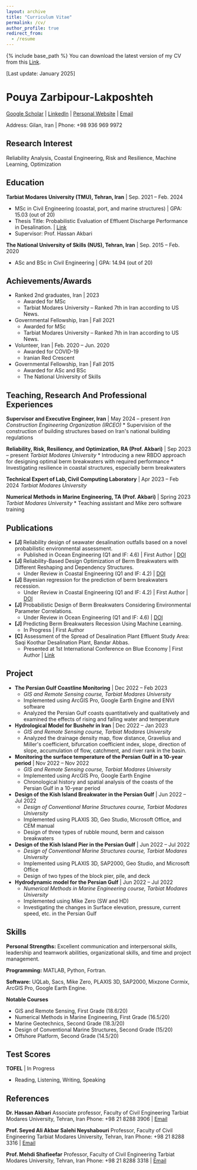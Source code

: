 ```yaml
---
layout: archive
title: "Curriculum Vitae"
permalink: /cv/
author_profile: true
redirect_from:
  - /resume
---
```


{% include base_path %}
You can download the latest version of my CV from this [Link](https://github.com/Pouyazarbipour/pouyazarbipour.github.io/blob/master/cv/CV%20-%20Pouya%20Zarbipour.pdf).

[Last update: January 2025]

# Pouya Zarbipour-Lakposhteh
[Google Scholar](https://scholar.google.com/citations?user=V5aIzssAAAAJ&hl=en&authuser=1) | [LinkedIn](https://www.linkedin.com/in/pouya-zarbipour/) | [Personal Website](https://pouyazarbipour.github.io/) | [Email](mailto:pouyazarbipour@gmail.com)

Address: Gilan, Iran | Phone: +98 936 969 9972

## Research Interest
Reliability Analysis, Coastal Engineering, Risk and Resilience, Machine Learning, Optimization

## Education

**Tarbiat Modares University (TMU), Tehran, Iran**  | Sep. 2021 – Feb. 2024
*   MSc in Civil Engineering (coastal, port, and marine structures) | GPA: 15.03 (out of 20)
*   Thesis Title: Probabilistic Evaluation of Effluent Discharge Performance in Desalination. | [Link](https://parseh.modares.ac.ir/thesis/10008524)
*   Supervisor: Prof. Hassan Akbari

**The National University of Skills (NUS), Tehran, Iran** | Sep. 2015 – Feb. 2020
*   ASc and BSc in Civil Engineering | GPA: 14.94 (out of 20)

## Achievements/Awards

*   Ranked 2nd graduates, Iran | 2023
    * Awarded for MSc
    * Tarbiat Modares University – Ranked 7th in Iran according to US News.
*   Governmental Fellowship, Iran | Fall 2021
    * Awarded for MSc
    * Tarbiat Modares University – Ranked 7th in Iran according to US News.
*  Volunteer, Iran | Feb. 2020 – Jun. 2020
    *  Awarded for COVID-19
    *  Iranian Red Crescent
*  Governmental Fellowship, Iran | Fall 2015
    * Awarded for ASc and BSc
    * The National University of Skills

## Teaching, Research And Professional Experiences

**Supervisor and Executive Engineer, Iran** | May 2024 – present
*Iran Construction Engineering Organization (IRCEO)*
    * Supervision of the construction of building structures based on Iran's national building regulations

**Reliability, Risk, Resiliency, and Optimization, RA (Prof. Akbari)** | Sep 2023 – present
*Tarbiat Modares University*
    * Introducing a new RBDO approach for designing optimal berm breakwaters with required performance
    * Investigating resilience in coastal structures, especially berm breakwaters

**Technical Expert of Lab, Civil Computing Laboratory** | Apr 2023 – Feb 2024
*Tarbiat Modares University*

**Numerical Methods in Marine Engineering, TA (Prof. Akbari)** | Spring 2023
*Tarbiat Modares University*
    * Teaching assistant and Mike zero software training

## Publications

*   **[J]** Reliability design of seawater desalination outfalls based on a novel probabilistic environmental assessment.
    *   Published in Ocean Engineering (Q1 and IF: 4.6) | First Author | [DOI](https://doi.org/10.1016/j.oceaneng.2024.119465)
*   **[J]** Reliability-Based Design Optimization of Berm Breakwaters with Different Reshaping and Dependency Structures.
    *   Under Review in Coastal Engineering (Q1 and IF: 4.2) | [DOI](https://doi.org/)
*   **[J]** Bayesian regression for the prediction of berm breakwaters recession.
    *   Under Review in Coastal Engineering (Q1 and IF: 4.2) | First Author | [DOI](https://doi.org/)
*   **[J]** Probabilistic Design of Berm Breakwaters Considering Environmental Parameter Correlations.
    *   Under Review in Ocean Engineering (Q1 and IF: 4.6) | [DOI](https://doi.org/)
*   **[J]** Predicting Berm Breakwaters Recession Using Machine Learning.
    *   In Progress | First Author
*   **[C]** Assessment of the Spread of Desalination Plant Effluent Study Area: Saqi Koothar Desalination Plant, Bandar Abbas.
    * Presented at 1st International Conference on Blue Economy | First Author | [Link](https://en.civilica.com/doc/1994723/)


## Project
* **The Persian Gulf Coastline Monitoring** | Dec 2022 – Feb 2023
    * *GIS and Remote Sensing course, Tarbiat Modares University*
    *  Implemented using ArcGIS Pro, Google Earth Engine and ENVI software
    * Analyzed the Persian Gulf coasts quantitatively and qualitatively and examined the effects of rising and falling water and temperature
*   **Hydrological Model for Bushehr in Iran**  | Dec 2022 – Jan 2023
    *  *GIS and Remote Sensing course, Tarbiat Modares University*
    *  Analyzed the drainage density map, flow distance, Gravelius and Miller's coefficient, bifurcation coefficient index, slope, direction of slope, accumulation of flow, catchment, and river rank in the basin.
*   **Monitoring the surface temperature of the Persian Gulf in a 10-year period** | Nov 2022 – Nov 2022
    *   *GIS and Remote Sensing course, Tarbiat Modares University*
    *  Implemented using ArcGIS Pro, Google Earth Engine
    *  Chronological history and spatial analysis of the coasts of the Persian Gulf in a 10-year period
*   **Design of the Kish Island Breakwater in the Persian Gulf** | Jun 2022 – Jul 2022
    * *Design of Conventional Marine Structures course, Tarbiat Modares University*
    * Implemented using PLAXIS 3D, Geo Studio, Microsoft Office, and CEM manual
    * Design of three types of rubble mound, berm and caisson breakwaters
*   **Design of the Kish Island Pier in the Persian Gulf** | Jun 2022 – Jul 2022
    * *Design of Conventional Marine Structures course, Tarbiat Modares University*
    * Implemented using PLAXIS 3D, SAP2000, Geo Studio, and Microsoft Office
    * Design of two types of the block pier, pile, and deck
*   **Hydrodynamic model for the Persian Gulf** | Jun 2022 – Jul 2022
    *   *Numerical Methods in Marine Engineering course, Tarbiat Modares University*
    *  Implemented using Mike Zero (SW and HD)
    *  Investigating the changes in Surface elevation, pressure, current speed, etc. in the Persian Gulf

## Skills

**Personal Strengths:** Excellent communication and interpersonal skills, leadership and teamwork abilities, organizational skills, and time and project management.

**Programming:** MATLAB, Python, Fortran.

**Software:** UQLab, Sacs, Mike Zero, PLAXIS 3D, SAP2000, Mixzone Cormix, ArcGIS Pro, Google Earth Engine.

**Notable Courses**
* GiS and Remote Sensing, First Grade (18.6/20)
* Numerical Methods in Marine Engineering, First Grade (16.5/20)
* Marine Geotechnics, Second Grade (18.3/20)
* Design of Conventional Marine Structures, Second Grade (15/20)
* Offshore Platform, Second Grade (14.5/20)

## Test Scores

**TOFEL** | In Progress
* Reading, Listening, Writing, Speaking

## References

**Dr. Hassan Akbari**
Associate professor, Faculty of Civil Engineering
Tarbiat Modares University, Tehran, Iran
Phone: +98 21 8288 3906 | [Email](akbari.h@modares.ac.ir)

**Prof. Seyed Ali Akbar Salehi Neyshabouri**
Professor, Faculty of Civil Engineering
Tarbiat Modares University, Tehran, Iran
Phone: +98 21 8288 3316 | [Email](salehi@modares.ac.ir)

**Prof. Mehdi Shafieefar**
Professor, Faculty of Civil Engineering
Tarbiat Modares University, Tehran, Iran
Phone: +98 21 8288 3318 | [Email](shafiee@modares.ac.ir)
  

